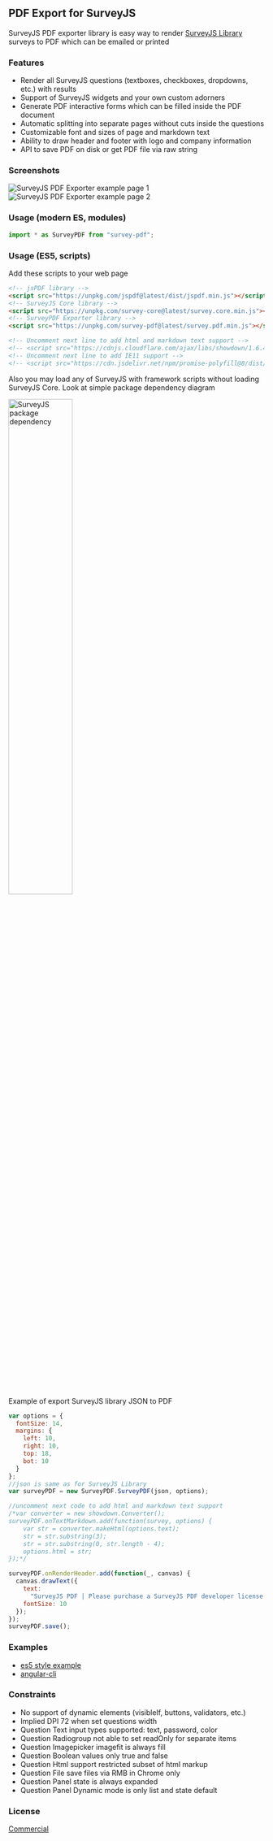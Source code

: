 ## PDF Export for SurveyJS

SurveyJS PDF exporter library is easy way to render [SurveyJS Library](https://surveyjs.io/Overview/Library/) surveys to PDF which can be emailed or printed

### Features

- Render all SurveyJS questions (textboxes, checkboxes, dropdowns, etc.) with results
- Support of SurveyJS widgets and your own custom adorners
- Generate PDF interactive forms which can be filled inside the PDF document
- Automatic splitting into separate pages without cuts inside the questions
- Customizable font and sizes of page and markdown text
- Ability to draw header and footer with logo and company information
- API to save PDF on disk or get PDF file via raw string

### Screenshots

![SurveyJS PDF Exporter example page 1](https://github.com/surveyjs/surveyjs/blob/master/docs/images/survey-pdf-page-1.png?raw=true)
![SurveyJS PDF Exporter example page 2](https://github.com/surveyjs/surveyjs/blob/master/docs/images/survey-pdf-page-2.png?raw=true)

### Usage (modern ES, modules)

```javascript
import * as SurveyPDF from "survey-pdf";
```

### Usage (ES5, scripts)

Add these scripts to your web page

```html
<!-- jsPDF library -->
<script src="https://unpkg.com/jspdf@latest/dist/jspdf.min.js"></script>
<!-- SurveyJS Core library -->
<script src="https://unpkg.com/survey-core@latest/survey.core.min.js"></script>
<!-- SurveyPDF Exporter library -->
<script src="https://unpkg.com/survey-pdf@latest/survey.pdf.min.js"></script>

<!-- Uncomment next line to add html and markdown text support -->
<!-- <script src="https://cdnjs.cloudflare.com/ajax/libs/showdown/1.6.4/showdown.min.js"></script> -->
<!-- Uncomment next line to add IE11 support -->
<!-- <script src="https://cdn.jsdelivr.net/npm/promise-polyfill@8/dist/polyfill.min.js"></script> -->
```

Also you may load any of SurveyJS with framework scripts without loading SurveyJS Core. Look at simple package dependency diagram

<img src="https://github.com/surveyjs/surveyjs/blob/master/docs/images/package-dependency.png?raw=true" alt="SurveyJS package dependency" width="50%"/>

Example of export SurveyJS library JSON to PDF

```javascript
var options = {
  fontSize: 14,
  margins: {
    left: 10,
    right: 10,
    top: 18,
    bot: 10
  }
};
//json is same as for SurveyJS Library
var surveyPDF = new SurveyPDF.SurveyPDF(json, options);

//uncomment next code to add html and markdown text support
/*var converter = new showdown.Converter();
surveyPDF.onTextMarkdown.add(function(survey, options) {
    var str = converter.makeHtml(options.text);
    str = str.substring(3);
    str = str.substring(0, str.length - 4);
    options.html = str;
});*/

surveyPDF.onRenderHeader.add(function(_, canvas) {
  canvas.drawText({
    text:
      "SurveyJS PDF | Please purchase a SurveyJS PDF developer license to use it in your app | https://surveyjs.io/Buy",
    fontSize: 10
  });
});
surveyPDF.save();
```

### Examples

- [es5 style example](https://surveyjs.io/Examples/Pdf-Export)
- [angular-cli](https://codesandbox.io/s/survey-pdf-angular-example-xpev7)

### Constraints

- No support of dynamic elements (visibleIf, buttons, validators, etc.)
- Implied DPI 72 when set questions width
- Question Text input types supported: text, password, color
- Question Radiogroup not able to set readOnly for separate items
- Question Imagepicker imagefit is always fill
- Question Boolean values only true and false
- Question Html support restricted subset of html markup
- Question File save files via RMB in Chrome only
- Question Panel state is always expanded
- Question Panel Dynamic mode is only list and state default

### License

[Commercial](https://surveyjs.io/Home/Licenses#PdfExport)
